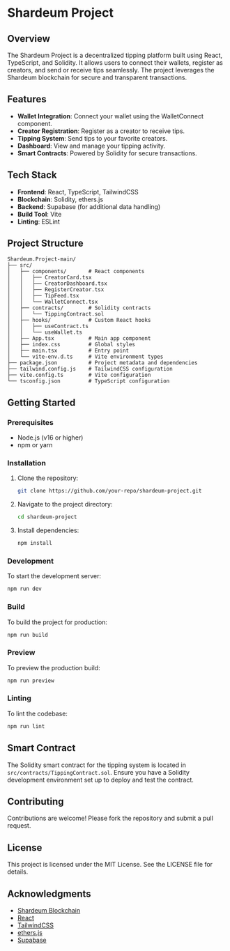# Shardeum Project

## Overview
The Shardeum Project is a decentralized tipping platform built using React, TypeScript, and Solidity. It allows users to connect their wallets, register as creators, and send or receive tips seamlessly. The project leverages the Shardeum blockchain for secure and transparent transactions.

## Features
- **Wallet Integration**: Connect your wallet using the WalletConnect component.
- **Creator Registration**: Register as a creator to receive tips.
- **Tipping System**: Send tips to your favorite creators.
- **Dashboard**: View and manage your tipping activity.
- **Smart Contracts**: Powered by Solidity for secure transactions.

## Tech Stack
- **Frontend**: React, TypeScript, TailwindCSS
- **Blockchain**: Solidity, ethers.js
- **Backend**: Supabase (for additional data handling)
- **Build Tool**: Vite
- **Linting**: ESLint

## Project Structure
```
Shardeum.Project-main/
├── src/
│   ├── components/       # React components
│   │   ├── CreatorCard.tsx
│   │   ├── CreatorDashboard.tsx
│   │   ├── RegisterCreator.tsx
│   │   ├── TipFeed.tsx
│   │   └── WalletConnect.tsx
│   ├── contracts/        # Solidity contracts
│   │   └── TippingContract.sol
│   ├── hooks/            # Custom React hooks
│   │   ├── useContract.ts
│   │   └── useWallet.ts
│   ├── App.tsx           # Main app component
│   ├── index.css         # Global styles
│   ├── main.tsx          # Entry point
│   └── vite-env.d.ts     # Vite environment types
├── package.json          # Project metadata and dependencies
├── tailwind.config.js    # TailwindCSS configuration
├── vite.config.ts        # Vite configuration
└── tsconfig.json         # TypeScript configuration
```

## Getting Started

### Prerequisites
- Node.js (v16 or higher)
- npm or yarn

### Installation
1. Clone the repository:
   ```bash
   git clone https://github.com/your-repo/shardeum-project.git
   ```
2. Navigate to the project directory:
   ```bash
   cd shardeum-project
   ```
3. Install dependencies:
   ```bash
   npm install
   ```

### Development
To start the development server:
```bash
npm run dev
```

### Build
To build the project for production:
```bash
npm run build
```

### Preview
To preview the production build:
```bash
npm run preview
```

### Linting
To lint the codebase:
```bash
npm run lint
```

## Smart Contract
The Solidity smart contract for the tipping system is located in `src/contracts/TippingContract.sol`. Ensure you have a Solidity development environment set up to deploy and test the contract.

## Contributing
Contributions are welcome! Please fork the repository and submit a pull request.

## License
This project is licensed under the MIT License. See the LICENSE file for details.

## Acknowledgments
- [Shardeum Blockchain](https://shardeum.org/)
- [React](https://reactjs.org/)
- [TailwindCSS](https://tailwindcss.com/)
- [ethers.js](https://docs.ethers.org/)
- [Supabase](https://supabase.com/)
